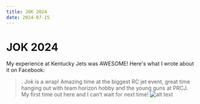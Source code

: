 ```yaml
---
title: JOK 2024
date: 2024-07-15
---
```


# JOK 2024

My experience at Kentucky Jets was AWESOME!
Here's what I wrote about it on Facebook:

>. Jok is a wrap! Amazing time at the biggest RC jet event, great time hanging out with team horizon hobby and the young guns at PRCJ. My first time out here and I can’t wait for next time!
![alt text](https://liozengphotos.s3.us-east-2.amazonaws.com/WIN_20241224_10_32_45_Pro.jpg)
